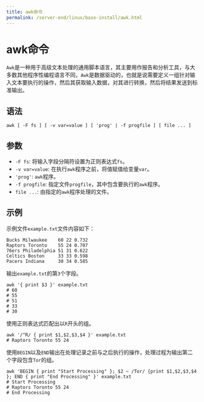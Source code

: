 ```yaml
---
title: awk命令
permalink: /server-end/linux/base-install/awk.html
---
```

  

# awk命令

`Awk`是一种用于高级文本处理的通用脚本语言，其主要用作报告和分析工具，与大多数其他程序性编程语言不同，`Awk`是数据驱动的，也就是说需要定义一组针对输入文本要执行的操作，然后其获取输入数据，对其进行转换，然后将结果发送到标准输出。

## 语法

```shell
awk [ -F fs ] [ -v var=value ] [ 'prog' | -f progfile ] [ file ... ]
```

## 参数

- `-F fs`: 将输入字段分隔符设置为正则表达式`fs`。
- `-v var=value`: 在执行`awk`程序之前，将值赋值给变量`var`。
- `'prog'`: `awk`程序。
- `-f progfile`: 指定文件`progfile`，其中包含要执行的`awk`程序。
- `file ...`: 由指定的`awk`程序处理的文件。

## 示例

示例文件`example.txt`文件内容如下：

```text
Bucks Milwaukee    60 22 0.732 
Raptors Toronto    55 24 0.707 
76ers Philadelphia 51 31 0.622
Celtics Boston     33 33 0.598
Pacers Indiana     30 34 0.585
```

输出`example.txt`的第`3`个字段。

```shell
awk '{ print $3 }' example.txt
# 60
# 55
# 51
# 33
# 30
```

使用正则表达式匹配出以`R`开头的组。

```shell
awk '/^R/ { print $1,$2,$3,$4 }' example.txt
# Raptors Toronto 55 24
```

使用`BEGIN`以及`END`输出在处理记录之前与之后执行的操作，处理过程为输出第二个字段包含`Tor`的组。

```shell
awk 'BEGIN { print "Start Processing" }; $2 ~ /Tor/ {print $1,$2,$3,$4 }; END { print "End Processing" }' example.txt
# Start Processing
# Raptors Toronto 55 24
# End Processing
```

